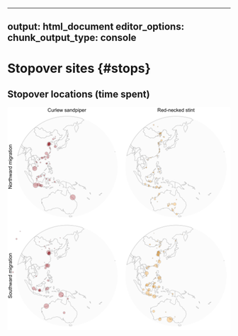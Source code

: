
---
output: html_document
editor_options: 
  chunk_output_type: console
---
# Stopover sites {#stops}

## Stopover locations (time spent)



<img src="04-stopovers_files/figure-html/unnamed-chunk-3-1.png" width="1440" />

